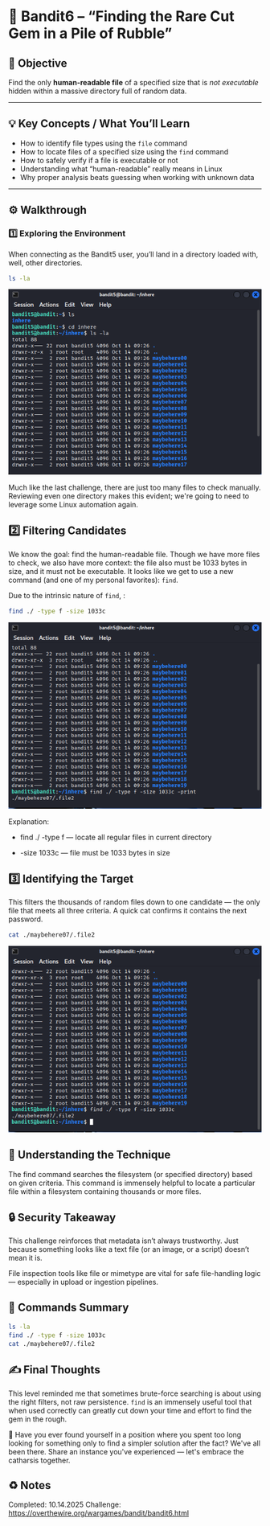# :trident: Bandit6 – “Finding the Rare Cut Gem in a Pile of Rubble”

## :dart: Objective  
Find the only **human-readable file** of a specified size that is *not executable* hidden within a massive directory full of random data.

---

## :bulb: Key Concepts / What You’ll Learn  
- How to identify file types using the `file` command  
- How to locate files of a specified size using the `find` command  
- How to safely verify if a file is executable or not
- Understanding what “human-readable” really means in Linux  
- Why proper analysis beats guessing when working with unknown data  

---

## :gear: Walkthrough  

### :one: Exploring the Environment  
When connecting as the Bandit5 user, you’ll land in a directory loaded with, well, other directories.  

```bash
ls -la
```

![Screenshot of list directory contents](/Assets/bandit6_ls.png)

Much like the last challenge, there are just too many files to check manually. Reviewing even one directory makes this evident; we're going to need to leverage some Linux automation again.

## :two: Filtering Candidates

We know the goal: find the human-readable file. Though we have more files to check, we also have more context: the file also must be 1033 bytes in size, and it must not be executable. It looks like we get to use a new command (and one of my personal favorites): `find`. 

Due to the intrinsic nature of `find`, :

```bash
find ./ -type f -size 1033c
```

![Screenshot of find command](/Assets/bandit6_find.png)


Explanation:

* find ./ -type f — locate all regular files in current directory

* -size 1033c — file must be 1033 bytes in size


## :three: Identifying the Target

This filters the thousands of random files down to one candidate — the only file that meets all three criteria.
A quick cat confirms it contains the next password.

```bash
cat ./maybehere07/.file2
```
![Screenshot of find command](/Assets/bandit6_cat.png)

## :brain: Understanding the Technique

The find command searches the filesystem (or specified directory) based on given criteria. This command is immensely helpful to locate a particular file within a filesystem containing thousands or more files.

## :lock: Security Takeaway

This challenge reinforces that metadata isn’t always trustworthy.
Just because something looks like a text file (or an image, or a script) doesn’t mean it is.

File inspection tools like file or mimetype are vital for safe file-handling logic — especially in upload or ingestion pipelines.

## :toolbox: Commands Summary

```bash
ls -la
find ./ -type f -size 1033c
cat ./maybehere07/.file2
```

## :writing_hand: Final Thoughts

This level reminded me that sometimes brute-force searching is about using the right filters, not raw persistence.
`find` is an immensely useful tool that when used correctly can greatly cut down your time and effort to find the gem in the rough.

:thought_balloon: Have you ever found yourself in a position where you spent too long looking for something only to find a simpler solution after the fact? We've all been there. Share an instance you've experienced — let's embrace the catharsis together.

## :recycle: Notes
Completed: 10.14.2025
Challenge: https://overthewire.org/wargames/bandit/bandit6.html